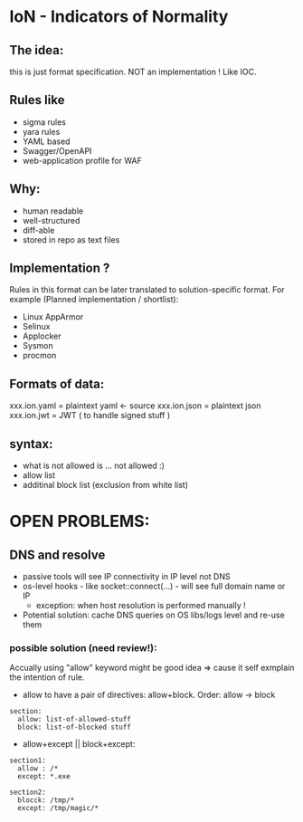 # IoN - Indicators of Normality


## The idea: 
this is just format specification.  NOT an implementation !
Like IOC.




## Rules like 
* sigma rules
* yara rules
* YAML based
* Swagger/OpenAPI 
* web-application profile for WAF

## Why: 
* human readable
* well-structured
* diff-able
* stored in repo as text files

## Implementation ?
Rules in this format can be later translated to solution-specific format. 
For example (Planned implementation / shortlist):
* Linux AppArmor
* Selinux
* Applocker
* Sysmon
* procmon
 

## Formats of data:

xxx.ion.yaml  = plaintext yaml <- source 
xxx.ion.json  = plaintext json 
xxx.ion.jwt   = JWT  ( to handle signed stuff )


## syntax:

* what is not allowed is ... not allowed :)
* allow list
* additinal block list (exclusion from white list)



# OPEN PROBLEMS: 

## DNS and resolve 
* passive tools will see IP connectivity in IP level not DNS
* os-level hooks - like socket::connect(...) - will see full domain name or IP
    * exception: when host resolution is performed manually !
* Potential solution: cache DNS queries on OS libs/logs level and re-use them


### possible solution (need review!):
Accually using "allow" keyword might be good idea => cause it self exmplain the intention of rule.

* allow to have a pair of directives: allow+block. Order: allow -> block 
```
section:
  allow: list-of-allowed-stuff
  block: list-of-blocked stuff

```
* allow+except || block+except:
```
section1:
  allow : /*
  except: *.exe 

section2:
  blocck: /tmp/*
  except: /tmp/magic/*
```




